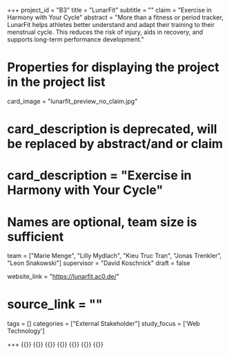 +++
project_id = "B3"
title = "LunarFit"
subtitle = ""
claim = "Exercise in Harmony with Your Cycle"
abstract = "More than a fitness or period tracker, LunarFit helps athletes better understand and adapt their training to their menstrual cycle. This reduces the risk of injury, aids in recovery, and supports long-term performance development."

# Properties for displaying the project in the project list
card_image = "lunarfit_preview_no_claim.jpg"

# card_description is deprecated, will be replaced by abstract/and or claim
# card_description = "Exercise in Harmony with Your Cycle" 

# Names are optional, team size is sufficient
team = ["Marie Menge", "Lilly Mydlach", "Kieu Truc Tran", "Jonas Trenkler", "Leon Snakowski"]
supervisor = "David Koschnick"
draft = false

website_link = "https://lunarfit.ac0.de/"
# source_link = ""

tags = []
categories = ["External Stakeholder"]
study_focus = ['Web Technology']

+++
{{<gallery>}}
{{<team-member image="p-marie.jpg" name="Marie Menge">}}
{{<team-member image="p-lilly.jpg" name="Lilly Mydlach">}}
{{<team-member image="p-jonas.jpg" name="Jonas Trenkler">}}
{{<team-member image="p-truc.jpg" name="Kieu Truc Tran">}}
{{<team-member image="p-leon.jpg" name="Leon Snakowski">}}
{{</gallery>}}
